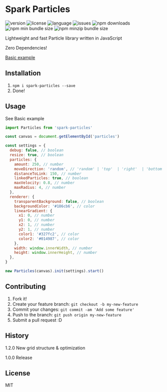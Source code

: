 # Spark Particles

![version](https://img.shields.io/npm/v/spark-particles?style=for-the-badge)
![license](https://img.shields.io/npm/l/spark-particles?style=for-the-badge)
![language](https://img.shields.io/github/languages/top/gelltorn/particles?style=for-the-badge)
![issues](https://img.shields.io/github/issues/gelltorn/particles?style=for-the-badge)
![npm downloads](https://img.shields.io/npm/dt/spark-particles?style=for-the-badge)
![npm min bundle size](https://img.shields.io/bundlephobia/min/spark-particles?style=for-the-badge)
![npm minzip bundle size](https://img.shields.io/bundlephobia/minzip/spark-particles?style=for-the-badge)

Lightweight and fast Particle library written in JavaScript

Zero Dependencies!

[Basic example](https://gelltorn.github.io/particles/examples/basic/)

## Installation

1. `npm i spark-particles --save`
2. Done!

## Usage

See Basic example

```javascript
import Particles from 'spark-particles'

const canvas = document.getElementById('particles')

const settings = {
  debug: false, // boolean
  resize: true, // boolean
  particles: {
    amount: 250, // number
    moveDirection: 'random', // 'random' | 'top'  | 'right'  | 'bottom'  | 'left'
    distanceToLink: 150, // number
    linkedParticles: true, // boolean
    maxVelocity: 0.8, // number
    maxRadius: 4, // number
  },
  renderer: {
    transparentBackground: false, // boolean
    backgroundColor: '#186cb6', // color
    linearGradient: {
      x1: 0, // number
      y1: 0, // number
      x2: 1, // number
      y2: 1, // number
      color1: '#327fc2', // color
      color2: '#014987', // color
    },
    width: window.innerWidth, // number
    height: window.innerHeight, // number
  },
}

new Particles(canvas).init(settings).start()
```

## Contributing

1. Fork it!
2. Create your feature branch: `git checkout -b my-new-feature`
3. Commit your changes: `git commit -am 'Add some feature'`
4. Push to the branch: `git push origin my-new-feature`
5. Submit a pull request :D

## History

1.2.0 New grid structure & optimization

1.0.0 Release

## License

MIT
